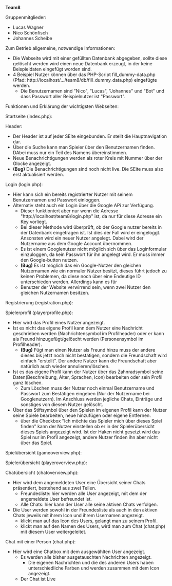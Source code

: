 **Team8**

Gruppenmitglieder:
* Lucas Wagner
* Nico Schönfisch
* Johannes Scheibe

Zum Betrieb allgemeine, notwendige Informationen:
* Die Webseite wird mit einer gefüllten Datenbank abgegeben, sollte diese gelöscht werden wird einen neue Datenbank erzeugt, in der keine Beispieldaten eingefügt worden sind.
* 4 Beispiel Nutzer können über das PHP-Script fill_dummy-data.php (Pfad: http://localhost/.../team8/db/fill_dummy_data.php) eingefügte werden.
    * Die Benutzernamen sind "Nico", "Lucas", "Johannes" und "Bot" und dass Passwort aller Beispielnutzer ist "Passwort".

Funktionen und Erklärung der wichtigsten Webseiten:

Startseite (index.php):

Header:
* Der Header ist auf jeder SEite eingebunden. Er stellt die Hauptnavigation dar.
* Über die Suche kann man Spieler über den Benutzernamen finden. DAbei muss nur ein Teil des Namens übereinstimmen.
* Neue Benachrichtigungen werden als roter Kreis mit Nummer über der Glocke angezeigt.
* **(Bug)** Die Benachrichtigungen sind noch nicht live. Die SEite muss also erst aktualisiert werden.

Login (login.php):
* Hier kann sich ein bereits registrierter Nutzer mit seinem Benutzernamen und Passwort einloggen.
* Alternativ steht auch ein Login über die Google APi zur Verfügung.
    * Dieser funktioniert aber nur wenn die Adresse "http://localhost/team8/login.php" ist, da nur für diese Adresse ein Key vorliegt.   
    * Bei dieser Methode wird überprüft, ob der Google nutzer bereits in der Datenbank eingetragen ist. Ist dies der Fall wird er eingeloggt. Ansonsten wird ein neuer Nutzer angelegt. Dabei wird der Nutzername aus dem Google Account übernommen.
    * Es ist einem Googlenutzer nicht möglich sich über das Loginformular einzuloggen, da kein Passwort für ihn angelegt wird. Er muss immer den Google-button nutzen.
    * **(Bug)** Es ist möglich das ein Google-Nutzer den gleichen Nutzernamen wie ein normaler Nutzer besitzt, dieses führt jedoch zu keinen Problemen, da diese noch über eine Endeutige ID unterschieden werden. Allerdings kann es für  
    * Benutzer der Website verwirrend sein, wenn zwei Nutzer den gleichen Nutzernamen besitzen.
    
Registrierung (registration.php):

Spielerprofil (playerprofile.php):
* Hier wird das Profil eines Nutzer angezeigt.
* Ist es nicht das eigene Profil kann dem Nutzer eine Nachricht geschrieben werden (Nachrichtensymbol im Profilheader) oder er kann als Freund hinzugefügt/gelöscht werden (Personensymbol im Profilheader).
    * **(Bug)** Fügt man einen Nutzer als Freund hinzu muss der andere dieses bis jetzt noch nicht bestätigen, sondern die Freundschaft wird einfach "erstellt". Der andere Nutzer kann die Freundschaft aber natürlich auch wieder annulieren/löschen.
* Ist es das eigene Profil kann der Nutzer über das Zahnradsymbol seine Daten(Beschreibung, Alter, Sprachen, Icon) bearbeiten oder sein Profil ganz löschen.
    * Zum Löschen muss der Nutzer noch einmal Benutzername und Passwort zum Bestätigen eingeben (Nur der Nutzername bei Googlenutzern). Im Anschluss werden jegliche Chats, Einträge und sonstiges von diesem Nutzer gelöscht.
* Über das Stiftsymbol über den Spielen im eigenen Profil kann der Nutzer seine Spiele bearbeiten, neue hinzufügen oder eigene Entfernen.
    * über die Checkbox "Ich möchte das Spieler mich über dieses Spiel finden" kann der Nutzer einstellen ob er in der Spielerübersicht dieses Spiels angezeigt wird. Ist der Haken nicht gesetzt wird das Spiel nur im Profil angezeigt, andere Nutzer finden ihn aber nicht über das Spiel.

Spielübersicht (gameoverview.php):

Spielerübersicht (playeroverview.php):

Chatübersicht (chatoverview.php):
* Hier wird dem angemeldeten User eine Übersicht seiner Chats präsentiert, bestehend aus zwei Teilen.
    * Freundesliste: hier werden alle User angezeigt, mit dem der angemeldete User befreundet ist.
    * Alle Chats: hier kann der User alle seine aktiven Chats verfolgen.
* Die User werden sowohl in der Freundesliste als auch in den aktiven Chats jeweils mit ihrem Icon und ihrem Usernamen angezeigt.
    * klickt man auf das Icon des Users, gelangt man zu seinem Profil.
    * klickt man auf den Namen des Users, wird man zum Chat (chat.php) mit diesem User weitergeleitet.
    
Chat mit einer Person (chat.php):
* Hier wird eine Chatbox mit dem ausgewählten User angezeigt.
    * Es werden alle bisher ausgetauschten Nachrichten angezeigt.
        * Die eigenen Nachrichten und die des anderen Users haben unterschiedliche Farben und werden zusammen mit dem Icon angezeigt.
    * Der Chat ist Live